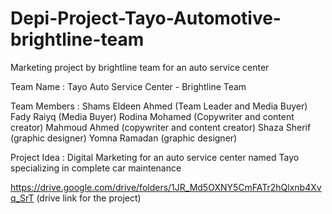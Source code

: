 # Depi-Project-Tayo-Automotive-brightline-team
Marketing project by brightline team for an auto service center 

Team Name : Tayo Auto Service Center - Brightline Team

Team Members : Shams Eldeen Ahmed (Team Leader and Media Buyer)
Fady Raiyq (Media Buyer)
Rodina Mohamed (Copywriter and content creator)
Mahmoud Ahmed (copywriter and content creator)
Shaza Sherif (graphic designer)
Yomna Ramadan (graphic designer)

Project Idea : Digital Marketing for an auto service center named Tayo specializing in complete car maintenance 

https://drive.google.com/drive/folders/1JR_Md5OXNY5CmFATr2hQlxnb4Xvq_SrT  (drive link for the project)
